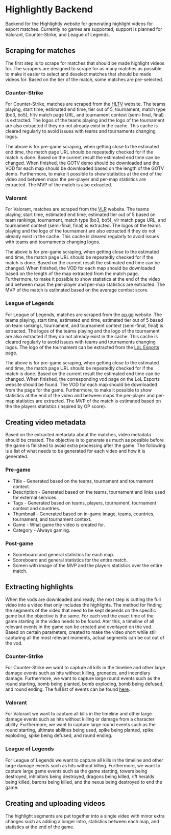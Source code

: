 # Highlightly Backend
Backend for the Highlightly website for generating highlight videos for esport matches. Currently no games are supported, support is planned for Valorant, Counter-Strike, and League of Legends.

## Scraping for matches
The first step is to scrape for matches that should be made highlight videos for. The scrapers are designed to scrape for as many matches as possible to make it easier to select and deselect matches that should be made videos for. Based on the tier of the match, some matches are pre-selected.

### Counter-Strike
For Counter-Strike, matches are scraped from the [HLTV](hltv.org) website. The teams playing, start time, estimated end time, tier out of 5, tournament, match type (bo3, bo5), hltv match page URL, and tournament context (semi-final, final) is extracted. The logos of the teams playing and the logo of the tournament are also extracted if they do not already exist in the cache. This cache is cleared regularly to avoid issues with teams and tournaments changing logos.

The above is for pre-game scraping, when getting close to the estimated end time, the match page URL should be repeatedly checked for if the match is done. Based on the current result the estimated end time can be changed. When finished, the GOTV demo should be downloaded and the VOD for each map should be downloaded based on the length of the GOTV demo. Furthermore, to make it possible to show statistics at the end of the video and between maps the per-player and per-map statistics are extracted. The MVP of the match is also extracted. 

### Valorant
For Valorant, matches are scraped from the [VLR](vlr.gg) website. The teams playing, start time, estimated end time, estimated tier out of 5 based on team rankings, tournament, match type (bo3, bo5), vlr match page URL, and tournament context (semi-final, final) is extracted. The logos of the teams playing and the logo of the tournament are also extracted if they do not already exist in the cache. This cache is cleared regularly to avoid issues with teams and tournaments changing logos.

The above is for pre-game scraping, when getting close to the estimated end time, the match page URL should be repeatedly checked for if the match is done. Based on the current result the estimated end time can be changed. When finished, the VOD for each map should be downloaded based on the length of the map extracted from the match page. Furthermore, to make it possible to show statistics at the end of the video and between maps the per-player and per-map statistics are extracted. The MVP of the match is estimated based on the average combat score. 

### League of Legends
For League of Legends, matches are scraped from the [op.gg](https://esports.op.gg/schedules) website. The teams playing, start time, estimated end time, estimated tier out of 5 based on team rankings, tournament, and tournament context (semi-final, final) is extracted. The logos of the teams playing and the logo of the tournament are also extracted if they do not already exist in the cache. This cache is cleared regularly to avoid issues with teams and tournaments changing logos. The logo of the tournament can be extracted from the [LoL Esports](https://lolesports.com/schedule) page. 

The above is for pre-game scraping, when getting close to the estimated end time, the match page URL should be repeatedly checked for if the match is done. Based on the current result the estimated end time can be changed. When finished, the corresponding vod page on the LoL Esports website should be found. The VOD for each map should be downloaded from the page for the game. Furthermore, to make it possible to show statistics at the end of the video and between maps the per-player and per-map statistics are extracted. The MVP of the match is estimated based on the the players statistics (inspired by OP score). 

## Creating video metadata
Based on the extracted metadata about the matches, video metadata should be created. The objective is to generate as much as possible before the game is finished to avoid extra processing after the game. The following is a list of what needs to be generated for each video and how it is generated.

### Pre-game
* Title - Generated based on the teams, tournament and tournament context.
* Description - Generated based on the teams, tournament and links used for external services.
* Tags - Generated based on teams, players, tournament, tournament context and countries.
* Thumbnail - Generated based on in-game image, teams, countries, tournament, and tournament context.
* Game - What game the video is created for.
* Category - Always gaming.

### Post-game
* Scoreboard and general statistics for each map.
* Scoreboard and general statistics for the entire match.
* Screen with image of the MVP and the players statistics over the entire match.

## Extracting highlights
When the vods are downloaded and ready, the next step is cutting the full video into a video that only includes the highlights. The method for finding the segments of the video that need to be kept depends on the specific game but the objective is the same. For each vod the exact time of the game starting in the video needs to be found. Ater this, a timeline of all relevant events in the game can be created and overlayed on the vod. Based on certain parameters, created to make the video short while still capturing all the most relevant moments, actual segments can be cut out of the vod. 

### Counter-Strike
For Counter-Strike we want to capture all kills in the timeline and other large damage events such as hits without killing, grenades, and incendiary damage. Furthermore, we want to capture large round events such as the round starting, bomb being planted, bomb exploding, bomb being defused, and round ending. The full list of events can be found [here](https://wiki.alliedmods.net/Counter-Strike:_Global_Offensive_Events). 

### Valorant
For Valorant we want to capture all kills in the timeline and other large damage events such as hits without killing or damage from a character ability. Furthermore, we want to capture large round events such as the round starting, ultimate abilities being used, spike being planted, spike exploding, spike being defused, and round ending. 

### League of Legends
For League of Legends we want to capture all kills in the timeline and other large damage events such as hits without killing. Furthermore, we want to capture large game events such as the game starting, towers being destroyed, inhibitors being destroyed, dragons being killed, rift heralds being killed, barons being killed, and the nexus being destroyed to end the game. 

## Creating and uploading videos
The highlight segments are put together into a single video with minor extra changes such as adding a longer intro, statistics between each map, and statistics at the end of the game.
